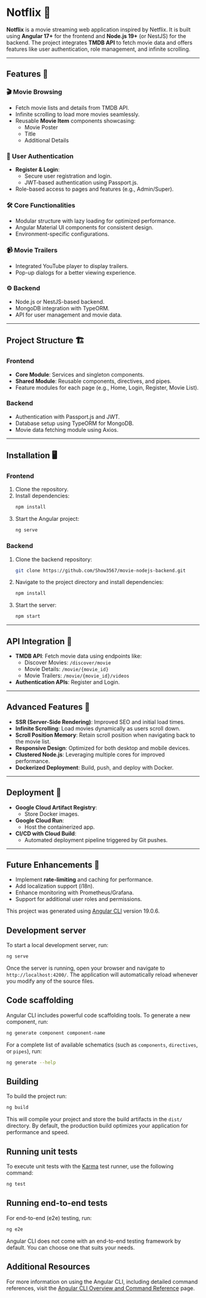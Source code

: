 # Notflix 🎥

**Notflix** is a movie streaming web application inspired by Netflix. It is built using **Angular 17+** for the frontend and **Node.js 19+** (or NestJS) for the backend. The project integrates **TMDB API** to fetch movie data and offers features like user authentication, role management, and infinite scrolling.

---

## Features 🚀

### 🎬 Movie Browsing
- Fetch movie lists and details from TMDB API.
- Infinite scrolling to load more movies seamlessly.
- Reusable **Movie Item** components showcasing:
  - Movie Poster
  - Title
  - Additional Details

### 🔑 User Authentication
- **Register & Login**:
  - Secure user registration and login.
  - JWT-based authentication using Passport.js.
- Role-based access to pages and features (e.g., Admin/Super).

### 🛠 Core Functionalities
- Modular structure with lazy loading for optimized performance.
- Angular Material UI components for consistent design.
- Environment-specific configurations.

### 📹 Movie Trailers
- Integrated YouTube player to display trailers.
- Pop-up dialogs for a better viewing experience.

### ⚙️ Backend
- Node.js or NestJS-based backend.
- MongoDB integration with TypeORM.
- API for user management and movie data.

---

## Project Structure 🏗️

### Frontend
- **Core Module**: Services and singleton components.
- **Shared Module**: Reusable components, directives, and pipes.
- Feature modules for each page (e.g., Home, Login, Register, Movie List).

### Backend
- Authentication with Passport.js and JWT.
- Database setup using TypeORM for MongoDB.
- Movie data fetching module using Axios.

---

## Installation 🖥️

### Frontend
1. Clone the repository.
2. Install dependencies:
   ```bash
   npm install
   ```
3. Start the Angular project:
   ```bash
   ng serve
   ```

### Backend
1. Clone the backend repository:
   ```bash
   git clone https://github.com/Show3567/movie-nodejs-backend.git
   ```
2. Navigate to the project directory and install dependencies:
   ```bash
   npm install
   ```
3. Start the server:
   ```bash
   npm start
   ```

---

## API Integration 🔗

- **TMDB API**: Fetch movie data using endpoints like:
  - Discover Movies: `/discover/movie`
  - Movie Details: `/movie/{movie_id}`
  - Movie Trailers: `/movie/{movie_id}/videos`
- **Authentication APIs**: Register and Login.

---

## Advanced Features 🌟

- **SSR (Server-Side Rendering)**: Improved SEO and initial load times.
- **Infinite Scrolling**: Load movies dynamically as users scroll down.
- **Scroll Position Memory**: Retain scroll position when navigating back to the movie list.
- **Responsive Design**: Optimized for both desktop and mobile devices.
- **Clustered Node.js**: Leveraging multiple cores for improved performance.
- **Dockerized Deployment**: Build, push, and deploy with Docker.

---

## Deployment 🚢

- **Google Cloud Artifact Registry**:
  - Store Docker images.
- **Google Cloud Run**:
  - Host the containerized app.
- **CI/CD with Cloud Build**:
  - Automated deployment pipeline triggered by Git pushes.

---

## Future Enhancements 🔮

- Implement **rate-limiting** and caching for performance.
- Add localization support (i18n).
- Enhance monitoring with Prometheus/Grafana.
- Support for additional user roles and permissions.

This project was generated using [Angular CLI](https://github.com/angular/angular-cli) version 19.0.6.

## Development server

To start a local development server, run:

```bash
ng serve
```

Once the server is running, open your browser and navigate to `http://localhost:4200/`. The application will automatically reload whenever you modify any of the source files.

## Code scaffolding

Angular CLI includes powerful code scaffolding tools. To generate a new component, run:

```bash
ng generate component component-name
```

For a complete list of available schematics (such as `components`, `directives`, or `pipes`), run:

```bash
ng generate --help
```

## Building

To build the project run:

```bash
ng build
```

This will compile your project and store the build artifacts in the `dist/` directory. By default, the production build optimizes your application for performance and speed.

## Running unit tests

To execute unit tests with the [Karma](https://karma-runner.github.io) test runner, use the following command:

```bash
ng test
```

## Running end-to-end tests

For end-to-end (e2e) testing, run:

```bash
ng e2e
```

Angular CLI does not come with an end-to-end testing framework by default. You can choose one that suits your needs.

## Additional Resources

For more information on using the Angular CLI, including detailed command references, visit the [Angular CLI Overview and Command Reference](https://angular.dev/tools/cli) page.
